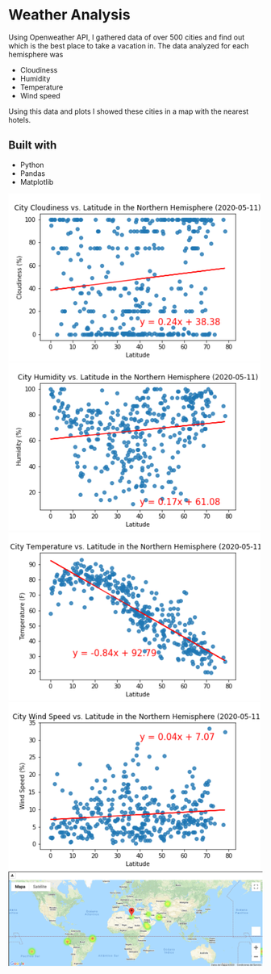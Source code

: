 # Weather Analysis 

Using Openweather API, I gathered data of over 500 cities and find out which is the best place to take a vacation in. The data analyzed for each hemisphere was

* Cloudiness
* Humidity
* Temperature
* Wind speed

Using this data and plots I showed these cities in a map with the nearest hotels.


## Built with
* Python 
* Pandas
* Matplotlib

<img src="WeatherPy/Northern_city_cloudiness-Latitude.png" width = 500>

<img src="WeatherPy/Northern_city_humidity-Latitude.png" width = 500>

<img src="WeatherPy/Northern_city_temperature-Latitude.png" width = 500>

<img src="WeatherPy/Northern_city_wind-Latitude.png" width = 500>

<img src="VacationPy/vacation_map.png" width = 800>


